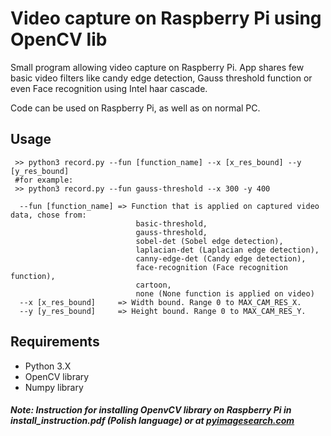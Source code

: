 # Video capture on Raspberry Pi using OpenCV lib

Small program allowing video capture on Raspberry Pi. App shares few basic video filters like candy edge detection,
Gauss threshold function or even Face recognition using Intel haar cascade. 

Code can be used on Raspberry Pi, as well as on normal PC.

## Usage

```
 >> python3 record.py --fun [function_name] --x [x_res_bound] --y [y_res_bound]
 #for example:
 >> python3 record.py --fun gauss-threshold --x 300 -y 400
```

```
  --fun [function_name] => Function that is applied on captured video data, chose from:
                            basic-threshold,
                            gauss-threshold,
                            sobel-det (Sobel edge detection),
                            laplacian-det (Laplacian edge detection),
                            canny-edge-det (Candy edge detection),
                            face-recognition (Face recognition function),
                            cartoon,
                            none (None function is applied on video)
  --x [x_res_bound]     => Width bound. Range 0 to MAX_CAM_RES_X.
  --y [y_res_bound]     => Height bound. Range 0 to MAX_CAM_RES_Y.
```

## Requirements
 - Python 3.X
 - OpenCV library
 - Numpy library
 
##### Note: Instruction for installing OpenvCV library on Raspberry Pi in install_instruction.pdf (Polish language) or at [pyimagesearch.com](https://www.pyimagesearch.com/2016/04/18/install-guide-raspberry-pi-3-raspbian-jessie-opencv-3/)


